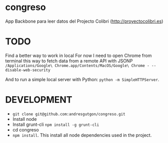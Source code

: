 congreso
========

App Backbone para leer datos del Projecto Colibri (http://proyectocolibri.es)

TODO
====
Find a better way to work in local
For now I need to open Chrome from terminal this way to fetch data from a remote API with JSONP
`/Applications/Google\ Chrome.app/Contents/MacOS/Google\ Chrome - --disable-web-security`

And to run a simple local server with Python:
`python -m SimpleHTTPServer`.

DEVELOPMENT
===========
* `git clone git@github.com:andresgutgon/congreso.git`
* Install node 
* Install grunt-cli `npm install -g grunt-cli`
* cd congreso
* `npm install`. This install all node dependencies used in the project.

